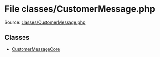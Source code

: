File classes/CustomerMessage.php
=========

Source: [classes/CustomerMessage.php](https://github.com/PrestaShop/PrestaShop/blob/1.6.0.1/classes/CustomerMessage.php)


Classes
-------

* [CustomerMessageCore](class.CustomerMessageCore.md)

